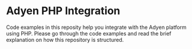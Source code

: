 Adyen PHP Integration
==============
Code examples in this reposity help you integrate with the Adyen platform using PHP. Please go through the code examples 
and read the brief explanation on how this repository is structured.

 
